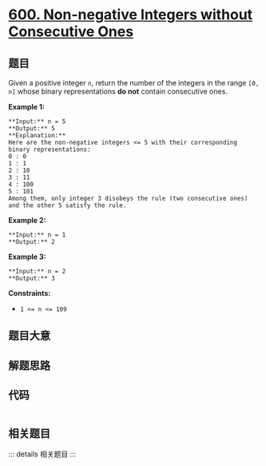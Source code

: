 # [600. Non-negative Integers without Consecutive Ones](https://leetcode.com/problems/non-negative-integers-without-consecutive-ones)

## 题目

Given a positive integer `n`, return the number of the integers in the range
`[0, n]` whose binary representations **do not** contain consecutive ones.



**Example 1:**

    
    
    **Input:** n = 5
    **Output:** 5
    **Explanation:**
    Here are the non-negative integers <= 5 with their corresponding binary representations:
    0 : 0
    1 : 1
    2 : 10
    3 : 11
    4 : 100
    5 : 101
    Among them, only integer 3 disobeys the rule (two consecutive ones) and the other 5 satisfy the rule. 
    

**Example 2:**

    
    
    **Input:** n = 1
    **Output:** 2
    

**Example 3:**

    
    
    **Input:** n = 2
    **Output:** 3
    



**Constraints:**

  * `1 <= n <= 109`


## 题目大意

## 解题思路

## 代码

```javascript

```

## 相关题目

::: details 相关题目
:::
